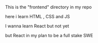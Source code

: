 This is the "frontend" directory in my repo

here i learn HTML , CSS and JS 

I wanna learn React but not yet

but React in my plan to be a full stake SWE 
